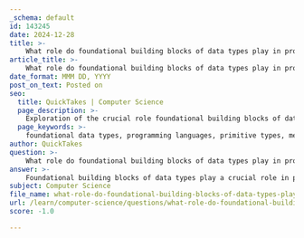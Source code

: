 ```yaml
---
_schema: default
id: 143245
date: 2024-12-28
title: >-
    What role do foundational building blocks of data types play in programming languages?
article_title: >-
    What role do foundational building blocks of data types play in programming languages?
date_format: MMM DD, YYYY
post_on_text: Posted on
seo:
  title: QuickTakes | Computer Science
  page_description: >-
    Exploration of the crucial role foundational building blocks of data types play in programming languages, including value representation, memory management, type safety, and the creation of complex data structures.
  page_keywords: >-
    foundational data types, programming languages, primitive types, memory allocation, type safety, complex data structures, data type casting, integer, float, boolean, character, string
author: QuickTakes
question: >-
    What role do foundational building blocks of data types play in programming languages?
answer: >-
    Foundational building blocks of data types play a crucial role in programming languages as they form the basis for data representation and manipulation. These foundational types, which include primitive data types such as integers, floats, booleans, characters, and strings, serve several important functions:\n\n1. **Basic Value Representation**: Primitive data types represent the simplest forms of data. For instance, integers can represent whole numbers, floats can represent decimal values, booleans can represent true/false conditions, characters can represent single letters or symbols, and strings can represent sequences of characters. This basic representation is essential for any computation or data processing.\n\n2. **Memory Allocation**: Each primitive data type has a specific memory allocation that can vary between programming languages. Understanding how much memory each type consumes is vital for optimizing performance and resource management in applications. For example, an integer might take up 4 bytes in one language and 8 bytes in another.\n\n3. **Type Safety**: Foundational data types enforce type safety, which helps prevent errors in programming. By ensuring that operations are performed on compatible data types, programming languages can reduce runtime errors and improve code reliability. For example, attempting to add a string to an integer would typically result in a type error.\n\n4. **Complex Data Structures**: Primitive data types serve as the building blocks for more complex data structures, such as arrays, lists, and user-defined types (like structs or classes). Understanding how these foundational types work allows programmers to create and manipulate more sophisticated data structures effectively.\n\n5. **Syntax Differences**: The representation and syntax of these foundational types can vary significantly across programming languages. For example, the boolean data type is represented as 'bool' in C++, 'boolean' in Java, and 'bool' in Python. Familiarity with these differences is crucial for developers working in multiple programming environments.\n\n6. **Data Type Casting**: Understanding foundational data types is essential for data type casting, which allows programmers to convert one data type into another. This is particularly important when performing operations that involve different types, ensuring that the data is compatible for processing.\n\nIn summary, foundational building blocks of data types are integral to programming languages as they provide the essential framework for data representation, memory management, type safety, and the creation of complex data structures. Mastery of these concepts is vital for effective programming and data manipulation across various programming environments.
subject: Computer Science
file_name: what-role-do-foundational-building-blocks-of-data-types-play-in-programming-languages.md
url: /learn/computer-science/questions/what-role-do-foundational-building-blocks-of-data-types-play-in-programming-languages
score: -1.0

---
```


&nbsp;